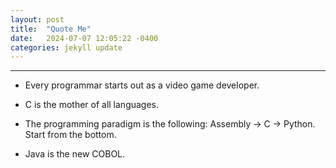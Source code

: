 ```yaml
---
layout: post
title:  "Quote Me"
date:   2024-07-07 12:05:22 -0400
categories: jekyll update
---
```

--------------------------

- Every programmar starts out as a video game developer.

- C is the mother of all languages.

- The programming paradigm is the following: Assembly -> C -> Python. Start from the bottom.

- Java is the new COBOL.